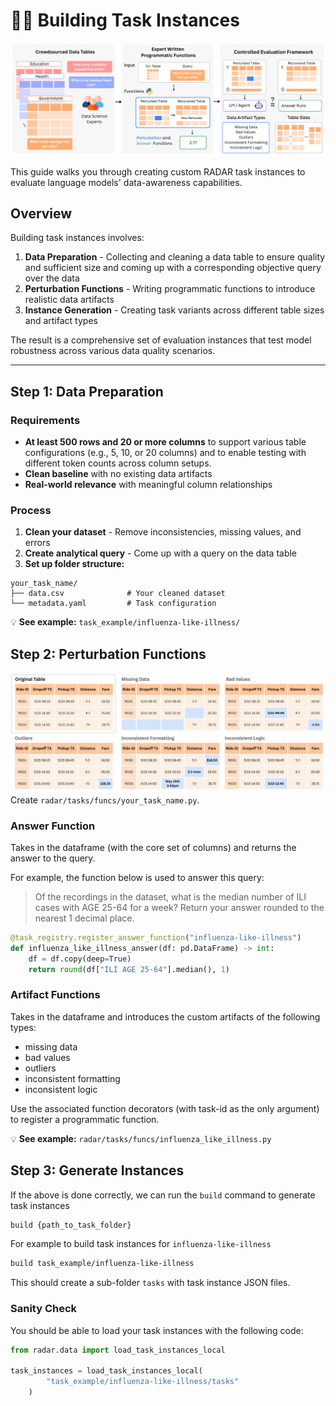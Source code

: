 # 👷‍♂️ Building Task Instances
![Building Task Instances](../assets/main_figure.png)

This guide walks you through creating custom RADAR task instances to evaluate language models' data-awareness capabilities. 

## Overview

Building task instances involves:
1. **Data Preparation** - Collecting and cleaning a data table to ensure quality and sufficient size and coming up with a corresponding objective query over the data
2. **Perturbation Functions** - Writing programmatic functions to introduce realistic data artifacts
3. **Instance Generation** - Creating task variants across different table sizes and artifact types

The result is a comprehensive set of evaluation instances that test model robustness across various data quality scenarios.


---


## Step 1: Data Preparation

### Requirements
- **At least 500 rows and 20 or more columns** to support various table configurations (e.g., 5, 10, or 20 columns) and to enable testing with different token counts across column setups.
- **Clean baseline** with no existing data artifacts
- **Real-world relevance** with meaningful column relationships

### Process
1. **Clean your dataset** - Remove inconsistencies, missing values, and errors
2. **Create analytical query** - Come up with a query on the data table
3. **Set up folder structure:**

```
your_task_name/
├── data.csv              # Your cleaned dataset
└── metadata.yaml         # Task configuration
```

💡 **See example:** `task_example/influenza-like-illness/`


## Step 2: Perturbation Functions
![Perturbations](../assets/perturbations.png)
Create `radar/tasks/funcs/your_task_name.py`.

### Answer Function
Takes in the dataframe (with the core set of columns) and returns the answer to the query.

For example, the function below is used to answer this query:
> Of the recordings in the dataset, what is the median number of ILI cases with AGE 25-64 for a week? Return your answer rounded to the nearest 1 decimal place. 

```python
@task_registry.register_answer_function("influenza-like-illness")
def influenza_like_illness_answer(df: pd.DataFrame) -> int:
    df = df.copy(deep=True)
    return round(df["ILI AGE 25-64"].median(), 1)
```

### Artifact Functions
Takes in the dataframe and introduces the custom artifacts of the following types:
* missing data
* bad values
* outliers
* inconsistent formatting
* inconsistent logic

Use the associated function decorators (with task-id as the only argument) to register a programmatic function.

💡 **See example:** `radar/tasks/funcs/influenza_like_illness.py`

## Step 3: Generate Instances
If the above is done correctly, we can run the `build` command to generate task instances
```bash
build {path_to_task_folder}
```

For example to build task instances for `influenza-like-illness`
```bash
build task_example/influenza-like-illness
```

This should create a sub-folder `tasks` with task instance JSON files.

### Sanity Check
You should be able to load your task instances with the following code:
```python
from radar.data import load_task_instances_local

task_instances = load_task_instances_local(
        "task_example/influenza-like-illness/tasks"
    )
```